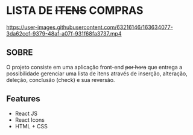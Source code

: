 # LISTA DE ~~ITENS~~ COMPRAS

https://user-images.githubusercontent.com/63216146/163634077-3da62ccf-9379-48af-a07f-931f68fa3737.mp4

## SOBRE

O projeto consiste em uma aplicação front-end ~~por hora~~ que entrega a possibilidade gerenciar uma lista de itens através de inserção, alteração, deleção, conclusão (check) e sua reversão.

## Features

- React JS
- React Icons
- HTML + CSS
